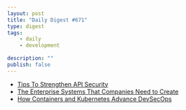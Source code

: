 ```yaml
---
layout: post
title: "Daily Digest #671"
type: digest
tags: 
    - daily
    - development
    
description: ""
publish: false
---
```


- [Tips To Strengthen API Security](https://devops.com/tips-to-strengthen-api-security/)
- [The Enterprise Systems That Companies Need to Create](https://sloanreview.mit.edu/article/the-enterprise-systems-that-companies-need-to-create/)
- [How Containers and Kubernetes Advance DevSecOps](https://containerjournal.com/topics/container-security/how-containers-and-kubernetes-advance-devsecops/)
